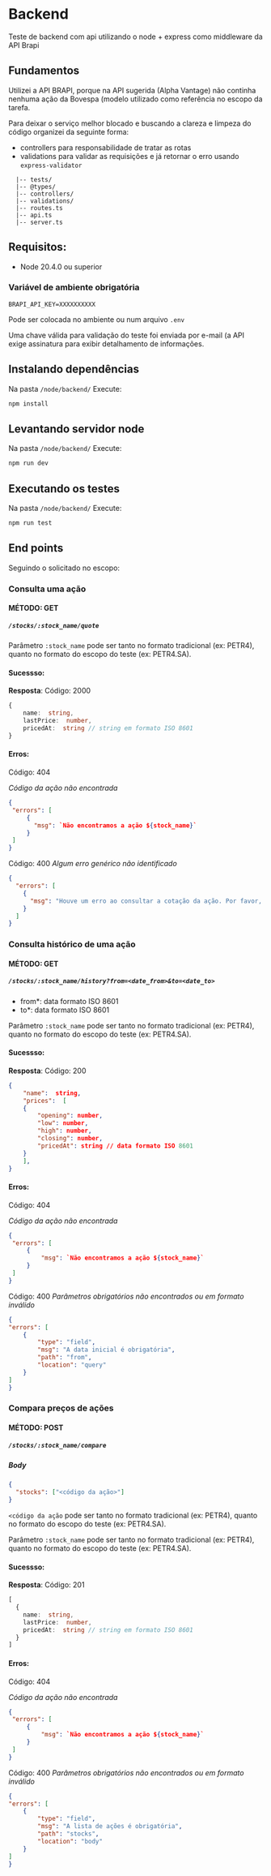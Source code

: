 # Backend

Teste de backend com api utilizando o node + express como middleware da API Brapi

## Fundamentos

Utilizei a API BRAPI, porque na API sugerida (Alpha Vantage) não continha nenhuma ação da Bovespa (modelo utilizado como referência no escopo da tarefa.

Para deixar o serviço melhor blocado e buscando a clareza e limpeza do código organizei da seguinte forma:

- controllers para responsabilidade de tratar as rotas
- validations para validar as requisições e já retornar o erro usando `express-validator`

```shell
  |-- tests/
  |-- @types/
  |-- controllers/
  |-- validations/
  |-- routes.ts
  |-- api.ts
  |-- server.ts
```

## Requisitos:

- Node 20.4.0 ou superior

### Variável de ambiente obrigatória

```env
BRAPI_API_KEY=XXXXXXXXXX
```

Pode ser colocada no ambiente ou num arquivo `.env`

Uma chave válida para validação do teste foi enviada por e-mail (a API exige assinatura para exibir detalhamento de informações.

## Instalando dependências

Na pasta `/node/backend/`
Execute:

```bash
npm install
```

## Levantando servidor node

Na pasta `/node/backend/`
Execute:

```bash
npm run dev
```

## Executando os testes

Na pasta `/node/backend/`
Execute:

```bash
npm run test
```

## End points

Seguindo o solicitado no escopo:

### Consulta uma ação

#### MÉTODO: GET

##### `/stocks/:stock_name/quote`

Parâmetro
`:stock_name` pode ser tanto no formato tradicional (ex: PETR4), quanto no formato do escopo do teste (ex: PETR4.SA).

#### Sucessso:

**Resposta**:
Código: 2000

```TypeScript
{
	name:  string,
	lastPrice:  number,
	pricedAt:  string // string em formato ISO 8601
}
```

#### Erros:

Código: 404

_Código da ação não encontrada_

```JSON
{
 "errors": [
	 {
	   "msg": `Não encontramos a ação ${stock_name}`
	 }
 ]
}
```

Código: 400
_Algum erro genérico não identificado_

```JSON
{
  "errors": [
	{
	  "msg": "Houve um erro ao consultar a cotação da ação. Por favor, tente novamente mais tarde."
	}
  ]
}
```

### Consulta histórico de uma ação

#### MÉTODO: GET

##### `/stocks/:stock_name/history?from=<date_from>&to=<date_to>`

- from\*: data formato ISO 8601
- to\*: data formato ISO 8601

Parâmetro
`:stock_name` pode ser tanto no formato tradicional (ex: PETR4), quanto no formato do escopo do teste (ex: PETR4.SA).

#### Sucessso:

**Resposta**:
Código: 200

```JSON
{
	"name":  string,
	"prices":  [
	{
		"opening": number,
		"low": number,
		"high": number,
		"closing": number,
		"pricedAt": string // data formato ISO 8601
	}
	],
}
```

#### Erros:

Código: 404

_Código da ação não encontrada_

```JSON
{
 "errors": [
	 {
		 "msg": `Não encontramos a ação ${stock_name}`
	 }
 ]
}
```

Código: 400
_Parâmetros obrigatórios não encontrados ou em formato inválido_

```JSON
{
"errors": [
	{
		"type": "field",
		"msg": "A data inicial é obrigatória",
		"path": "from",
		"location": "query"
	}
]
}
```

### Compara preços de ações

#### MÉTODO: POST

##### `/stocks/:stock_name/compare`

##### Body

```JSON
{
  "stocks": ["<código da ação>"]
}
```

`<código da ação` pode ser tanto no formato tradicional (ex: PETR4), quanto no formato do escopo do teste (ex: PETR4.SA).

Parâmetro
`:stock_name` pode ser tanto no formato tradicional (ex: PETR4), quanto no formato do escopo do teste (ex: PETR4.SA).

#### Sucessso:

**Resposta**:
Código: 201

```TypeScript
[
  {
	name:  string,
	lastPrice:  number,
	pricedAt:  string // string em formato ISO 8601
  }
]
```

#### Erros:

Código: 404

_Código da ação não encontrada_

```JSON
{
 "errors": [
	 {
		 "msg": `Não encontramos a ação ${stock_name}`
	 }
 ]
}
```

Código: 400
_Parâmetros obrigatórios não encontrados ou em formato inválido_

```JSON
{
"errors": [
	{
		"type": "field",
		"msg": "A lista de ações é obrigatória",
		"path": "stocks",
		"location": "body"
	}
]
}
```
